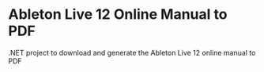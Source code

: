# Ableton Live 12 Online Manual to PDF
.NET project to download and generate the Ableton Live 12 online manual to PDF
